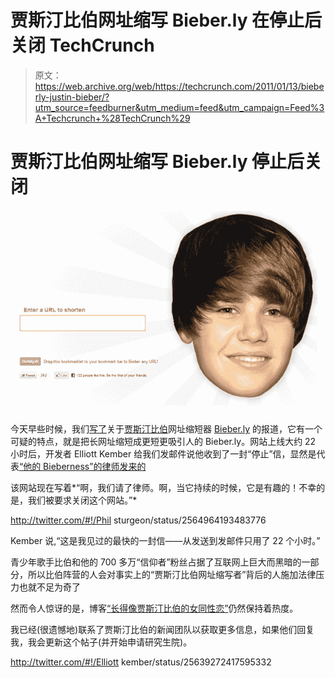 # 贾斯汀比伯网址缩写 Bieber.ly 在停止后关闭 TechCrunch

> 原文：<https://web.archive.org/web/https://techcrunch.com/2011/01/13/bieberly-justin-bieber/?utm_source=feedburner&utm_medium=feed&utm_campaign=Feed%3A+Techcrunch+%28TechCrunch%29>

# 贾斯汀比伯网址缩写 Bieber.ly 停止后关闭

![](img/fbee99ab02752a3e3192a0bb50e90cb0.png)

今天早些时候，我们[写了](https://web.archive.org/web/20221006150436/https://beta.techcrunch.com/2011/01/13/bieber-ly-shortens-urls-while-you-look-at-a-giant-picture-of-justin-bieber/)关于[贾斯汀比伯](https://web.archive.org/web/20221006150436/http://twitter.com/#!/justinbieber)网址缩短器 [Bieber.ly](https://web.archive.org/web/20221006150436/http://www.bieber.ly/) 的报道，它有一个可疑的特点，就是把长网址缩短成更短更吸引人的 Bieber.ly。网站上线大约 22 小时后，开发者 Elliott Kember 给我们发邮件说他收到了一封“停止”信，显然是代表[“他的 Bieberness”的律师发来的](https://web.archive.org/web/20221006150436/http://technology.gather.com/viewArticle.action?articleId=281474978918587)

该网站现在写着*“啊，我们请了律师。啊，当它持续的时候，它是有趣的！不幸的是，我们被要求关闭这个网站。”*

http://twitter.com/#!/Phil sturgeon/status/2564964193483776

Kember 说,“这是我见过的最快的一封信——从发送到发邮件只用了 22 个小时。”

青少年歌手比伯和他的 700 多万“信仰者”粉丝占据了互联网上巨大而黑暗的一部分，所以比伯阵营的人会对事实上的“贾斯汀比伯网址缩写者”背后的人施加法律压力也就不足为奇了

然而令人惊讶的是，博客[“长得像贾斯汀比伯的女同性恋”](https://web.archive.org/web/20221006150436/http://lesbianswholooklikejustinbieber.tumblr.com/)仍然保持着热度。

我已经(很遗憾地)联系了贾斯汀比伯的新闻团队以获取更多信息，如果他们回复我，我会更新这个帖子(并开始申请研究生院)。

http://twitter.com/#!/Elliott kember/status/25639272417595332